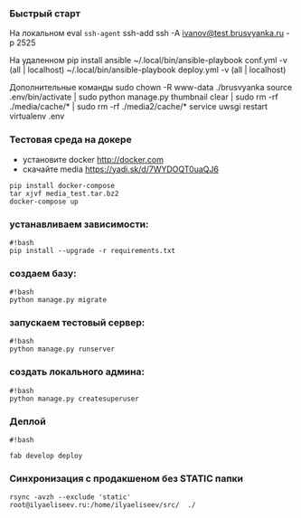 ### Быстрый старт ###

На локальном 
eval `ssh-agent`
ssh-add
ssh -A ivanov@test.brusvyanka.ru -p 2525

На удаленном
pip install ansible
~/.local/bin/ansible-playbook conf.yml -v  (all | localhost)
~/.local/bin/ansible-playbook deploy.yml -v  (all | localhost)

Дополнительные команды
sudo chown -R www-data ./brusvyanka
source .env/bin/activate | sudo python manage.py thumbnail clear | sudo rm -rf ./media/cache/* | sudo rm -rf ./media2/cache/*
service uwsgi restart
virtualenv .env



### Тестовая среда на докере ###

 * установите docker http://docker.com
 * скачайте media https://yadi.sk/d/7WYDOQT0uaQJ6


```
pip install docker-compose
tar xjvf media_test.tar.bz2
docker-compose up
```


### устанавливаем зависимости: ###

```
#!bash
pip install --upgrade -r requirements.txt

```

### создаем базу: ###

```
#!bash
python manage.py migrate

```

### запускаем тестовый сервер: ###

```
#!bash
python manage.py runserver

```

### создать локального админа: ###

```
#!bash
python manage.py createsuperuser

```


### Деплой ###

```
#!bash

fab develop deploy
```

### Синхронизация с продакшеном без STATIC папки ###
```
rsync -avzh --exclude 'static' root@ilyaeliseev.ru:/home/ilyaeliseev/src/  ./
```